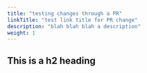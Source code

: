 ```yaml
---
title: "testing changes through a PR"
linkTitle: "test link title for PR change"
description: "blah blah blah a description"
weight: 1
---
```


## This is a h2 heading
